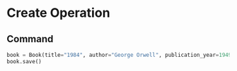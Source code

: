 # Create Operation

## Command
```python
book = Book(title="1984", author="George Orwell", publication_year=1949)
book.save()
